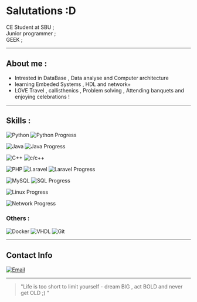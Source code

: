 # Salutations :D

CE Student at SBU ;<br>
Junior programmer ;<br>
GEEK ;

---

## About me :
- Intrested in DataBase , Data analyse and Computer architecture
- learning Embeded Systems , HDL and network+
- LOVE Travel , callisthenics , Problem solving , Attending banquets and enjoying celebrations !

---

## Skills :
![Python](https://img.shields.io/badge/-Python-3776AB?logo=python&logoColor=white)
![Python Progress](https://img.shields.io/badge/Python-80%25-3776AB?logo=python&logoColor=white)
<br>

![Java](https://img.shields.io/badge/-Java-007396?logo=java&logoColor=white)
![Java Progress](https://img.shields.io/badge/Java-70%25-007396?logo=java&logoColor=white)
<br>

![C++](https://img.shields.io/badge/-C++-00599C?logo=c%2B%2B&logoColor=white)
![c/c++](https://img.shields.io/badge/C++-60%25-00599C?logo=c%2B%2B&logoColor=white)
<br>

![PHP](https://img.shields.io/badge/-PHP-777BB4?logo=php&logoColor=white)
![Laravel](https://img.shields.io/badge/-Laravel-FF2D20?logo=laravel&logoColor=white)
![Laravel Progress](https://img.shields.io/badge/Laravel-50%25-FF2D20?logo=laravel&logoColor=white)
<br>

![MySQL](https://img.shields.io/badge/-MySQL-4479A1?logo=mysql&logoColor=white)
![SQL Progress](https://img.shields.io/badge/SQL-70%25-4479A1?logo=mysql&logoColor=white)
<br>

![Linux Progress](https://img.shields.io/badge/Linux-60%25-FCC624?logo=linux&logoColor=black)
<br>

![Network Progress](https://img.shields.io/badge/Network-40%25-1DA1F2?logo=wifi&logoColor=white)
<br>

### Others :<br>
![Docker](https://img.shields.io/badge/-Docker-2496ED?logo=docker&logoColor=white)
![VHDL](https://img.shields.io/badge/-VHDL-FFB300)
![Git](https://img.shields.io/badge/-Git-F05032?logo=git&logoColor=white)







---

## Contact Info
[![Email](https://img.shields.io/badge/Gmail-parsahamzeiii@gmail.com-red?logo=gmail&logoColor=white)](mailto:parsahamzeiii@gmail.com)

---

> "Life is too short to limit yourself - dream BIG , act BOLD and never get OLD ;) "
